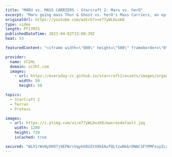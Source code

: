```yaml
---
title: "MARU vs. MASS CARRIERS - Starcraft 2: Maru vs. herO"
excerpt: "Maru going mass Thor & Ghost vs. herO's Mass Carriers, an epic protoss vs terran game during the GSL Code S.   Watch the Starcraft 2 - GSL Code S:   ► Enjoy the content? Buy me a coffee! https://www.buymeacoffee.com/SC2HL ► SUBSCRIBE to SC2HL! http://bit.ly/SC2HLsubscribe    Thank you for watching our"
originalUrl: https://youtube.com/watch?v=e77yWLDuzK8
type: video
length: PT17M7S
publishedDateTime: 2023-04-02T13:00:39Z
heat: 53

featuredContent: "<iframe width=\"800\" height=\"500\" frameborder=\"0\" src=\"https://www.youtube.com/embed/e77yWLDuzK8\" allow=\"accelerometer; autoplay; encrypted-media; gyroscope; picture-in-picture\" allowfullscreen></iframe>"

provider:
  name: SC2HL
  domain: sc2hl.com
  images:
    - url: https://everyday-cc.github.io/starcraft2/assets/images/organizations/sc2hl.com-50x50.jpg
      width: 50
      height: 50

topics:
  - StarCraft 2
  - Terran
  - Protoss

images:
  - url: https://i.ytimg.com/vi/e77yWLDuzK8/maxresdefault.jpg
    width: 1280
    height: 720
    isCached: true

secured: "WiX1rWxNyXKO7j9EFN/cVqykkDUZtX0kEAuTQLtzwNkbrONAC1FYPMFzuyILcp4p9xsSnamkRivM07MrOiyBkM73OYgul/dUJmRtrfyt00zXncuNbsTAekPPxiREIIWoDVn3tnZ3j+h1IxlW9ezYXya/5I3Q7Dghbhbramd6HAF2mM+sd2HccvU5bzUOhPoBshPSCfU5QSgtAf2xbR+1YhUc7JMvPm9Kf8ElvaGoLRGSjH1Balp1pF70ZK7oiHfUz9ihTRGmquxC33A+jg1HWcfpDwtXykfxyDkJ9gaXI60NxfpLTno3iJ5rB90nTpPQ9zkGWlBF+tfkBdHM/tI7Za5sEEc31wVACqwkTxkP5fAAD5vE0DmE5TGpnL54kdYk0yMReJNIcgI1lpULlXwIHLi9zwrgpWR/fpMLdMUWXFsbsmW3MxQfk9G/whK79Ot7;ZQEmKjOeWcF7Ud8eFTdIWw=="
---
```


